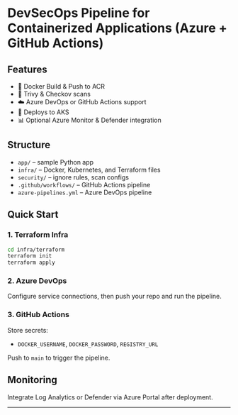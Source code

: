 # DevSecOps Pipeline for Containerized Applications (Azure + GitHub Actions)

## Features
- 🐳 Docker Build & Push to ACR
- 🔐 Trivy & Checkov scans
- ☁️ Azure DevOps or GitHub Actions support
- 🎯 Deploys to AKS
- 📊 Optional Azure Monitor & Defender integration

## Structure
- `app/` – sample Python app
- `infra/` – Docker, Kubernetes, and Terraform files
- `security/` – ignore rules, scan configs
- `.github/workflows/` – GitHub Actions pipeline
- `azure-pipelines.yml` – Azure DevOps pipeline

## Quick Start

### 1. Terraform Infra
```sh
cd infra/terraform
terraform init
terraform apply
```

### 2. Azure DevOps
Configure service connections, then push your repo and run the pipeline.

### 3. GitHub Actions
Store secrets:
- `DOCKER_USERNAME`, `DOCKER_PASSWORD`, `REGISTRY_URL`

Push to `main` to trigger the pipeline.

## Monitoring
Integrate Log Analytics or Defender via Azure Portal after deployment.

---
